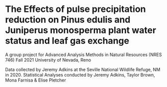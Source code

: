 # The Effects of pulse precipitation reduction on Pinus edulis and Juniperus monosperma plant water status and leaf gas exchange
A group project for Advanced Analysis Methods in Natural Resources (NRES 746) Fall 2021 
University of Nevada, Reno

Data collected by Jeremy Adkins at the Seville National Wildlife Refuge, NM in 2020. 
Statistical Analyses conducted by Jeremy Adkins, Taylor Brown, Mona Farnisa & Elise Pletcher

